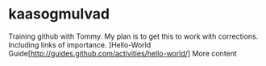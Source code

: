 # kaasogmulvad
Training github with Tommy.
My plan is to get this to work with corrections.
Including links of importance.
]Hello-World Guide[http://guides.github.com/activities/hello-world/]
More content
